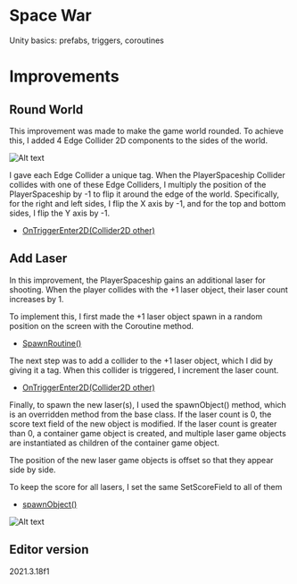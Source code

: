 # Space War
Unity basics: prefabs, triggers, coroutines


# Improvements

## Round World

This improvement was made to make the game world rounded. To achieve this, I added 4 Edge Collider 2D components to the sides of the world.

![Alt text](Assets/Images/Screenshot%202023-04-17%20214529.jpg)

I gave each Edge Collider a unique tag. When the PlayerSpaceship Collider collides with one of these Edge Colliders, I multiply the position of the PlayerSpaceship by -1 to flip it around the edge of the world. Specifically, for the right and left sides, I flip the X axis by -1, and for the top and bottom sides, I flip the Y axis by -1.

* [OnTriggerEnter2D(Collider2D other)]()


## Add Laser
In this improvement, the PlayerSpaceship gains an additional laser for shooting. When the player collides with the +1 laser object, their laser count increases by 1.

To implement this, I first made the +1 laser object spawn in a random position on the screen with the Coroutine method.

* [SpawnRoutine()]()

The next step was to add a collider to the +1 laser object, which I did by giving it a tag. When this collider is triggered, I increment the laser count.
* [OnTriggerEnter2D(Collider2D other)]()

Finally, to spawn the new laser(s), I used the spawnObject() method, which is an overridden method from the base class. If the laser count is 0, the score text field of the new object is modified. If the laser count is greater than 0, a container game object is created, and multiple laser game objects are instantiated as children of the container game object.

The position of the new laser game objects is offset so that they appear side by side.

To keep the score for all lasers, I set the same SetScoreField to all of them
* [spawnObject()]()


![Alt text](Assets/Images/Screenshot%202023-04-17%20233408.jpg)


## Editor version
2021.3.18f1
